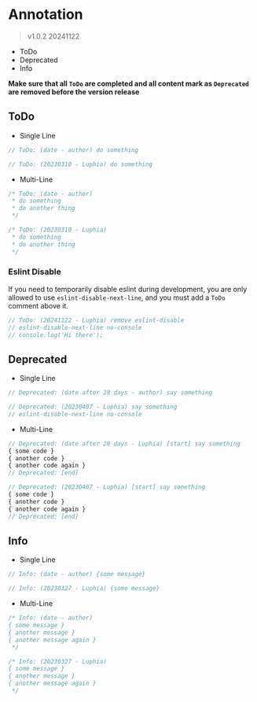# Annotation
> v1.0.2 20241122
- ToDo
- Deprecated
- Info

**Make sure that all `ToDo` are completed and all content mark as `Deprecated` are removed before the version release**

## ToDo
- Single Line
```typescript
// ToDo: (date - author) do something 
```
```typescript
// ToDo: (20230310 - Luphia) do something 
```

- Multi-Line
```typescript
/* ToDo: (date - author)
 * do something
 * do another thing
 */
```
```typescript
/* ToDo: (20230310 - Luphia)
 * do something
 * do another thing
 */
```

### Eslint Disable
If you need to temporarily disable eslint during development, you are only allowed to use `eslint-disable-next-line`, and you must add a `ToDo` comment above it.
```typescript
// ToDo: (20241122 - Luphia) remove eslint-disable
// eslint-disable-next-line no-console
// console.log('Hi there');
```

## Deprecated
- Single Line
```typescript
// Deprecated: (date after 28 days - author) say something 
```
```typescript
// Deprecated: (20230407 - Luphia) say something 
// eslint-disable-next-line no-console
```

- Multi-Line
```typescript
// Deprecated: (date after 28 days - Luphia) [start] say something 
{ some code }
{ another code }
{ another code again }
// Deprecated: [end]
```
```typescript
// Deprecated: (20230407 - Luphia) [start] say something 
{ some code }
{ another code }
{ another code again }
// Deprecated: [end]
```

## Info
- Single Line
```typescript
// Info: (date - author) {some message}
```
```typescript
// Info: (20230327 - Luphia) {some message}
```

- Multi-Line
```typescript
/* Info: (date - author)
{ some message }
{ another message }
{ another message again }
 */
```
```typescript
/* Info: (20230327 - Luphia)
{ some message }
{ another message }
{ another message again }
 */
```

